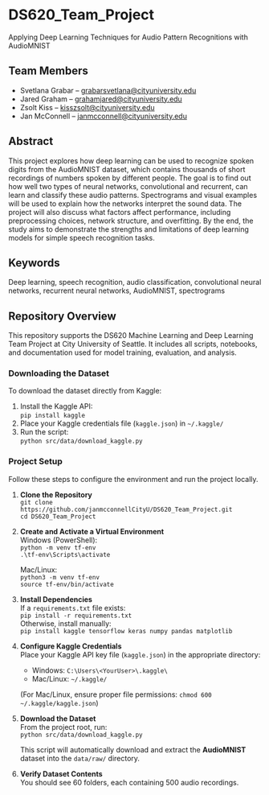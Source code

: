 # DS620_Team_Project
Applying Deep Learning Techniques for Audio Pattern Recognitions with AudioMNIST

## Team Members

- Svetlana Grabar – grabarsvetlana@cityuniversity.edu
- Jared Graham – grahamjared@cityuniversity.edu
- Zsolt Kiss – kisszsolt@cityuniversity.edu
- Jan McConnell – janmcconnell@cityuniversity.edu

## Abstract

This project explores how deep learning can be used to recognize spoken digits from the AudioMNIST dataset, which contains thousands of short recordings of numbers spoken by different people. The goal is to find out how well two types of neural networks, convolutional and recurrent, can learn and classify these audio patterns. Spectrograms and visual examples will be used to explain how the networks interpret the sound data. The project will also discuss what factors affect performance, including preprocessing choices, network structure, and overfitting. By the end, the study aims to demonstrate the strengths and limitations of deep learning models for simple speech recognition tasks.

## Keywords

Deep learning, speech recognition, audio classification, convolutional neural networks, recurrent neural networks, AudioMNIST, spectrograms

## Repository Overview

This repository supports the DS620 Machine Learning and Deep Learning Team Project at City University of Seattle. It includes all scripts, notebooks, and documentation used for model training, evaluation, and analysis.

### Downloading the Dataset
To download the dataset directly from Kaggle:
1. Install the Kaggle API:  
   `pip install kaggle`
2. Place your Kaggle credentials file (`kaggle.json`) in `~/.kaggle/`
3. Run the script:  
   `python src/data/download_kaggle.py`

### Project Setup

Follow these steps to configure the environment and run the project locally.

1. **Clone the Repository**  
   `git clone https://github.com/janmcconnellCityU/DS620_Team_Project.git`  
   `cd DS620_Team_Project`

2. **Create and Activate a Virtual Environment**  
   Windows (PowerShell):  
   `python -m venv tf-env`  
   `.\tf-env\Scripts\activate`  

   Mac/Linux:  
   `python3 -m venv tf-env`  
   `source tf-env/bin/activate`

3. **Install Dependencies**  
   If a `requirements.txt` file exists:  
   `pip install -r requirements.txt`  
   Otherwise, install manually:  
   `pip install kaggle tensorflow keras numpy pandas matplotlib`

4. **Configure Kaggle Credentials**  
   Place your Kaggle API key file (`kaggle.json`) in the appropriate directory:  
   - Windows: `C:\Users\<YourUser>\.kaggle\`  
   - Mac/Linux: `~/.kaggle/`  

   (For Mac/Linux, ensure proper file permissions: `chmod 600 ~/.kaggle/kaggle.json`)

5. **Download the Dataset**  
   From the project root, run:  
   `python src/data/download_kaggle.py`  

   This script will automatically download and extract the **AudioMNIST** dataset into the `data/raw/` directory.

6. **Verify Dataset Contents**  
   You should see 60 folders, each containing 500 audio recordings.

